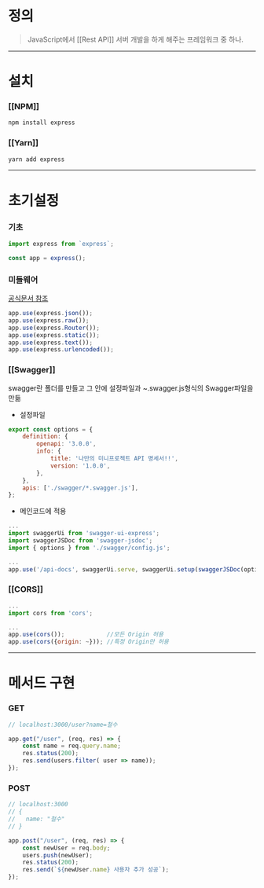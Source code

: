 # 정의

> JavaScript에서 [[Rest API]] 서버 개발을 하게 해주는 프레임워크 중 하나.
---
# 설치
### [[NPM]]
```bash
npm install express
```
### [[Yarn]]
```bash
yarn add express
```

---
# 초기설정
### 기초
```javascript
import express from `express`;

const app = express();
```
### 미들웨어
[공식문서 참조](https://expressjs.com/ko/api.html#express)
```javascript
app.use(express.json());
app.use(express.raw());
app.use(express.Router());
app.use(express.static());
app.use(express.text());
app.use(express.urlencoded());
```
### [[Swagger]]
swagger란 폴더를 만들고 그 안에 설정파일과 ~.swagger.js형식의 Swagger파일을 만듦

- 설정파일
```javascript
export const options = { 
	definition: { 
		openapi: '3.0.0', 
		info: { 
			title: '나만의 미니프로젝트 API 명세서!!', 
			version: '1.0.0', 
		}, 
	}, 
	apis: ['./swagger/*.swagger.js'], 
};
```

- 메인코드에 적용
```javascript
...
import swaggerUi from 'swagger-ui-express';
import swaggerJSDoc from 'swagger-jsdoc';
import { options } from './swagger/config.js';

...
app.use('/api-docs', swaggerUi.serve, swaggerUi.setup(swaggerJSDoc(options)));
```
### [[CORS]]
```javascript
...
import cors from 'cors';

...
app.use(cors());            //모든 Origin 허용
app.use(cors({origin: ~})); //특정 Origin만 허용
```

---
# 메서드 구현
### GET
```javascript
// localhost:3000/user?name=철수

app.get("/user", (req, res) => {
	const name = req.query.name;
	res.status(200);
	res.send(users.filter( user => name));
});
```
### POST
```javascript
// localhost:3000
// {
// 	 name: "철수"
// }

app.post("/user", (req, res) => {
	const newUser = req.body;
	users.push(newUser);
	res.status(200);
	res.send(`${newUser.name} 사용자 추가 성공`);
});
```